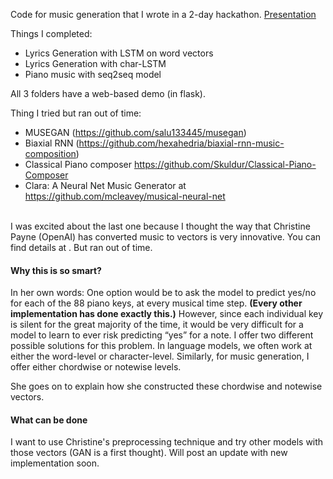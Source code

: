 
Code for music generation that I wrote in a 2-day hackathon.
[Presentation](https://github.com/piyush-kgp/Music-Generation-with-AI/blob/master/Music%20generation%20with%20AI.pdf)


Things I completed:
- Lyrics Generation with LSTM on word vectors
- Lyrics Generation with char-LSTM
- Piano music with seq2seq model

All 3 folders have a web-based demo (in flask).


Thing I tried but ran out of time:
- MUSEGAN (<https://github.com/salu133445/musegan>)
- Biaxial RNN (<https://github.com/hexahedria/biaxial-rnn-music-composition>)
- Classical Piano composer <https://github.com/Skuldur/Classical-Piano-Composer>
- Clara: A Neural Net Music Generator at <https://github.com/mcleavey/musical-neural-net>
<br>
I was excited about the last one because I thought the way that Christine Payne (OpenAI) has converted music to vectors is very innovative.
 You can find details at <http://christinemcleavey.com/clara-a-neural-net-music-generator/>. But ran out of time.

#### Why this is so smart?
In her own words:
One option would be to ask the model to predict yes/no for each of the 88 piano keys, at every musical time step.
<b>(Every other implementation has done exactly this.)</b>
However, since each individual key is silent for the great majority of the time, it would be very difficult for a model to learn to ever risk predicting “yes” for a note. I offer two different possible solutions for this problem. In language models, we often work at either the word-level or character-level. Similarly, for music generation, I offer either chordwise or notewise levels.

She goes on to explain how she constructed these chordwise and notewise vectors.


#### What can be done
I want to use Christine's preprocessing technique and try other models with those vectors (GAN is a first thought).
Will post an update with new implementation soon.
